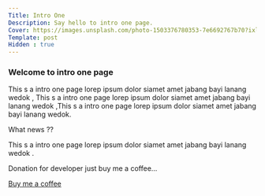 ```yaml
---
Title: Intro One
Description: Say hello to intro one page.
Cover: https://images.unsplash.com/photo-1503376780353-7e6692767b70?ixlib=rb-4.0.3&ixid=M3wxMjA3fDB8MHxwaG90by1wYWdlfHx8fGVufDB8fHx8fA%3D%3D&auto=format&fit=crop&w=1470&q=80
Template: post
Hidden : true
---
```


### Welcome to intro one page

This s a intro one page lorep ipsum dolor siamet amet jabang bayi lanang wedok , This s a intro one page lorep ipsum dolor siamet amet jabang bayi lanang wedok ,This s a intro one page lorep ipsum dolor siamet amet jabang bayi lanang wedok.

What news ??

This s a intro one page lorep ipsum dolor siamet amet jabang bayi lanang wedok . 


Donation for developer just buy me a coffee... 

<a href="https://app.midtrans.com/payment-links/1647457988722" role="button" class="contrast outline">Buy me a coffee</a>